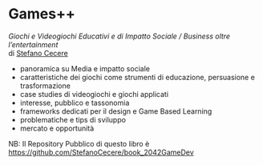 # Games++
*Giochi e Videogiochi Educativi e di Impatto Sociale / Business oltre l’entertainment*  
di [Stefano Cecere](https://github.com/StefanoCecere)

- panoramica su Media e impatto sociale
- caratteristiche dei giochi come strumenti di educazione, persuasione e trasformazione
- case studies di videogiochi e giochi applicati
- interesse, pubblico e tassonomia
- frameworks dedicati per il design e Game Based Learning
- problematiche e tips di sviluppo
- mercato e opportunità

NB: Il Repository Pubblico di questo libro è
<https://github.com/StefanoCecere/book_2042GameDev>
